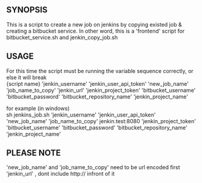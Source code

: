 ## SYNOPSIS
This is a script to create a new job on jenkins by copying existed job & creating a bitbucket service. In other word, this is
a 'frontend' script for bitbucket_service.sh and jenkin_copy_job.sh

## USAGE
For this time the script must be running the variable sequence correctly, or else it will break  
{script name} 'jenkin_username' 'jenkin_user_api_token' 'new_job_name' 'job_name_to_copy' 'jenkin_url' 'jenkin_project_token' 'bitbucket_username' 'bitbucket_password' 'bitbucket_repository_name' 'jenkin_project_name'


for example (in windows)    
sh jenkins_job.sh 'jenkin_username' 'jenkin_user_api_token' 'new_job_name' 'job_name_to_copy' jenkin.test:8080 'jenkin_project_token' 'bitbucket_username' 'bitbucket_password' 'bitbucket_repository_name' 'jenkin_project_name'

## PLEASE NOTE
'new_job_name' and 'job_name_to_copy' need to be url encoded first  
'jenkin_url' , dont include http:// infront of it